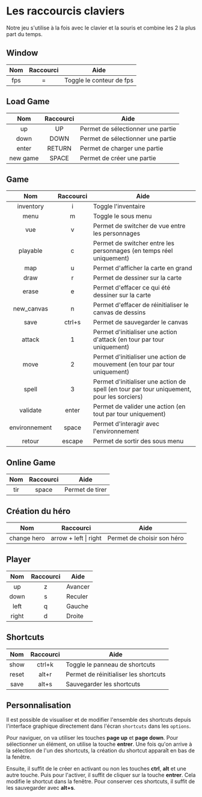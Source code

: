 # Les raccourcis claviers

Notre jeu s'utilise à la fois avec le clavier et la souris et combine les 2 la plus part du temps.

## Window

| Nom | Raccourci | Aide                     |
| :-: | :-------: | ------------------------ |
| fps |     =     | Toggle le conteur de fps |

## Load Game

|   Nom    | Raccourci | Aide                              |
| :------: | :-------: | --------------------------------- |
|    up    |    UP     | Permet de sélectionner une partie |
|   down   |   DOWN    | Permet de sélectionner une partie |
|  enter   |  RETURN   | Permet de charger une partie      |
| new game |   SPACE   | Permet de créer une partie        |

## Game

|      Nom      | Raccourci | Aide                                                                                      |
| :-----------: | :-------: | ----------------------------------------------------------------------------------------- |
|   inventory   |     i     | Toggle l'inventaire                                                                       |
|     menu      |     m     | Toggle le sous menu                                                                       |
|      vue      |     v     | Permet de switcher de vue entre les personnages                                           |
|   playable    |     c     | Permet de switcher entre les personnages (en temps réel uniquement)                       |
|      map      |     u     | Permet d'afficher la carte en grand                                                       |
|     draw      |     r     | Permet de dessiner sur la carte                                                           |
|     erase     |     e     | Permet d'effacer ce qui été dessiner sur la carte                                         |
|  new_canvas   |     n     | Permet d'effacer de réinitialiser le canvas de dessins                                    |
|     save      |  ctrl+s   | Permet de sauvegarder le canvas                                                           |
|    attack     |     1     | Permet d'initialiser une action d'attack (en tour par tour uniquement)                    |
|     move      |     2     | Permet d'initialiser une action de mouvement (en tour par tour uniquement)                |
|     spell     |     3     | Permet d'initialiser une action de spell (en tour par tour uniquement, pour les sorciers) |
|   validate    |   enter   | Permet de valider une action (en tout par tour uniquement)                                |
| environnement |   space   | Permet d'interagir avec l'environnement                                                   |
|    retour     |  escape   | Permet de sortir des sous menu                                                            |

## Online Game

| Nom | Raccourci | Aide            |
| :-: | :-------: | --------------- |
| tir |   space   | Permet de tirer |

## Création du héro

|     Nom     |       Raccourci       | Aide                       |
| :---------: | :-------------------: | -------------------------- |
| change hero | arrow + left \| right | Permet de choisir son héro |

## Player

|  Nom  | Raccourci | Aide    |
| :---: | :-------: | ------- |
|  up   |     z     | Avancer |
| down  |     s     | Reculer |
| left  |     q     | Gauche  |
| right |     d     | Droite  |

## Shortcuts

|  Nom  | Raccourci | Aide                                  |
| :---: | :-------: | ------------------------------------- |
| show  |  ctrl+k   | Toggle le panneau de shortcuts        |
| reset |   alt+r   | Permet de réinitialiser les shortcuts |
| save  |   alt+s   | Sauvegarder les shortcuts             |

## Personnalisation

Il est possible de visualiser et de modifier l'ensemble des shortcuts depuis l'interface graphique directement dans l'écran `shortcuts` dans les `options`.

Pour naviguer, on va utiliser les touches **page up** et **page down**. Pour sélectionner un élément, on utilise la touche **entrer**. Une fois qu'on arrive à la sélection de l'un des shortcuts, la création du shortcut apparaît en bas de la fenêtre.

Ensuite, il suffit de le créer en activant ou non les touches **ctrl**, **alt** et une autre touche. Puis pour l'activer, il suffit de cliquer sur la touche **entrer**. Cela modifie le shortcut dans la fenêtre. Pour conserver ces shortcuts, il suffit de les sauvegarder avec **alt+s**.
